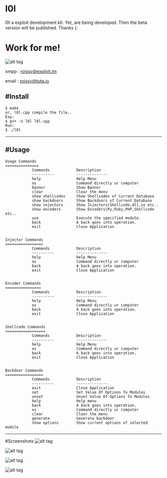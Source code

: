 # l0l

l0l a exploit development kit. Yet, are being developed. Then the beta version will be published. Thanks (:


# Work for me!
 
![alt tag](http://i.hizliresim.com/gXnMob.gif)
 
xmpp : roissy@exploit.im
 
email : roissy@tuta.io
 
 
#Install
-----

    $ make 
    or, l0l.cpp compile the file..
    Exp:
    $ g++ -o l0l l0l.cpp
    Run:
    $ ./l0l
    
-----
#Usage
-----

	Usage Commands
	===============
	            Commands            Description
	            ----------          --------------
	            help                Help Menu
	            os                  Command directly ur computer
	            banner              Show Banner
	            clear               Clear the menu
	            show shellcodes     Show Shellcodes of Current Database
	            show backdoors      Show Backdoors of Current Database
	            show injectors      Show Injectors(Shellcode,dll,so etc..
	            show encoders       Show Encoders(Py,Ruby,PHP,Shellcode etc..
	            use                 Execute the specified module.
	            back                A back goes into operation.
	            exit                Close Application
	            
	            
	Injector Commands
	=================
	            Commands            Description
	            ----------          --------------
	            help                Help Menu
	            os                  Command directly ur computer
	            back                A back goes into operation.
	            exit                Close Application
	            
	            
	Encoder Commands
	================
	            Commands            Description
	            ----------          --------------
	            help                Help Menu
	            os                  Command directly ur computer
	            back                A back goes into operation.
	            exit                Close Application
	            
	            
	Shellcode Commands
	==================
	            Commands            Description
	            ----------          --------------
	            help                Help Menu
	            os                  Command directly ur computer
	            back                A back goes into operation.
	            exit                Close Application


	Backdoor Commands
	=================
	            Commands            Description
	            ----------          --------------
	            exit                Close Application
	            set                 Set Value Of Options To Modules
	            unset               Unset Value Of Options To Modules
	            help                Help menu
	            back                A back goes into operation.
	            os                  Command directly ur computer
	            clear               Clear the menu
	            generate            Generate backdoor
	            show options        Show current options of selected module
	            
    
-----
#Screenshots
![alt tag](http://i.hizliresim.com/ZYAkzo.png)

![alt tag](http://i.hizliresim.com/oEY3NR.png)

![alt tag](http://i.hizliresim.com/lE0jNg.png)

![alt tag](http://i.hizliresim.com/VEgazj.png)
